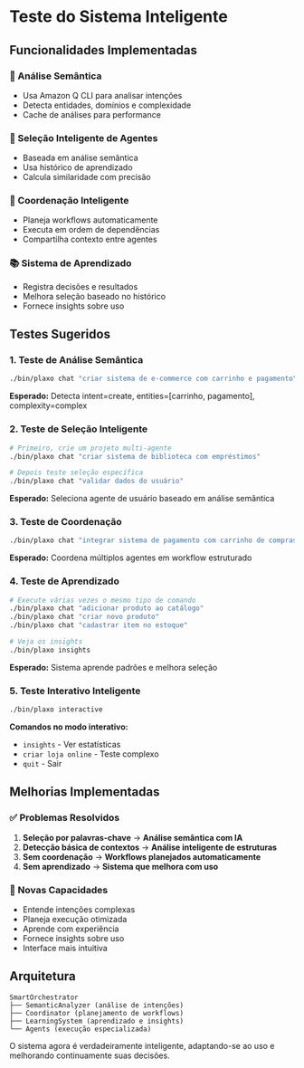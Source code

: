 # Teste do Sistema Inteligente

## Funcionalidades Implementadas

### 🧠 Análise Semântica
- Usa Amazon Q CLI para analisar intenções
- Detecta entidades, domínios e complexidade
- Cache de análises para performance

### 🎯 Seleção Inteligente de Agentes
- Baseada em análise semântica
- Usa histórico de aprendizado
- Calcula similaridade com precisão

### 🔗 Coordenação Inteligente
- Planeja workflows automaticamente
- Executa em ordem de dependências
- Compartilha contexto entre agentes

### 📚 Sistema de Aprendizado
- Registra decisões e resultados
- Melhora seleção baseado no histórico
- Fornece insights sobre uso

## Testes Sugeridos

### 1. Teste de Análise Semântica
```bash
./bin/plaxo chat "criar sistema de e-commerce com carrinho e pagamento"
```
**Esperado:** Detecta intent=create, entities=[carrinho, pagamento], complexity=complex

### 2. Teste de Seleção Inteligente
```bash
# Primeiro, crie um projeto multi-agente
./bin/plaxo chat "criar sistema de biblioteca com empréstimos"

# Depois teste seleção específica
./bin/plaxo chat "validar dados do usuário"
```
**Esperado:** Seleciona agente de usuário baseado em análise semântica

### 3. Teste de Coordenação
```bash
./bin/plaxo chat "integrar sistema de pagamento com carrinho de compras"
```
**Esperado:** Coordena múltiplos agentes em workflow estruturado

### 4. Teste de Aprendizado
```bash
# Execute várias vezes o mesmo tipo de comando
./bin/plaxo chat "adicionar produto ao catálogo"
./bin/plaxo chat "criar novo produto"
./bin/plaxo chat "cadastrar item no estoque"

# Veja os insights
./bin/plaxo insights
```
**Esperado:** Sistema aprende padrões e melhora seleção

### 5. Teste Interativo Inteligente
```bash
./bin/plaxo interactive
```
**Comandos no modo interativo:**
- `insights` - Ver estatísticas
- `criar loja online` - Teste complexo
- `quit` - Sair

## Melhorias Implementadas

### ✅ Problemas Resolvidos
1. **Seleção por palavras-chave** → **Análise semântica com IA**
2. **Detecção básica de contextos** → **Análise inteligente de estruturas**
3. **Sem coordenação** → **Workflows planejados automaticamente**
4. **Sem aprendizado** → **Sistema que melhora com uso**

### 🚀 Novas Capacidades
- Entende intenções complexas
- Planeja execução otimizada
- Aprende com experiência
- Fornece insights sobre uso
- Interface mais intuitiva

## Arquitetura

```
SmartOrchestrator
├── SemanticAnalyzer (análise de intenções)
├── Coordinator (planejamento de workflows)
├── LearningSystem (aprendizado e insights)
└── Agents (execução especializada)
```

O sistema agora é verdadeiramente inteligente, adaptando-se ao uso e melhorando continuamente suas decisões.
